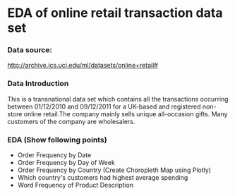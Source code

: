 # EDA of online retail transaction data set

### Data source: 
http://archive.ics.uci.edu/ml/datasets/online+retail#

### Data Introduction
This is a transnational data set which contains all the transactions occurring between 01/12/2010 and 09/12/2011 for a UK-based and registered non-store online retail.The company mainly sells unique all-occasion gifts. Many customers of the company are wholesalers.

### EDA (Show following points)

* Order Frequency by Date
* Order Frequency by Day of Week
* Order Frequency by Country (Create Choropleth Map using Plotly)
* Which country's customers had highest average spending
* Word Frequency of Product Description
